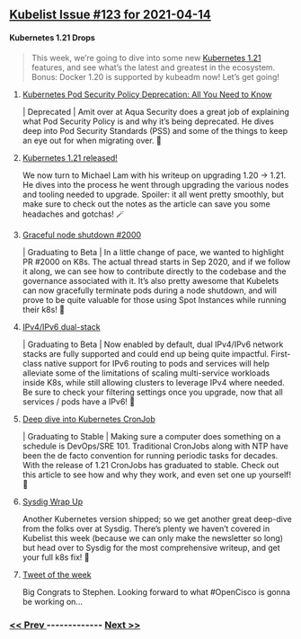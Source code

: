 ## [Kubelist Issue #123 for 2021-04-14](https://kubelist.com/issue/123)

#### Kubernetes 1.21 Drops

> This week, we’re going to dive into some new <a href="https://kubernetes.io/blog/2021/04/08/kubernetes-1-21-release-announcement/">Kubernetes 1.21</a> features, and see what’s the latest and greatest in the ecosystem. Bonus: Docker 1.20 is supported by kubeadm now! Let’s get going!

1. [Kubernetes Pod Security Policy Deprecation: All You Need to Know](https://blog.aquasec.com/kubernetess-policy)

    | Deprecated | Amit over at Aqua Security does a great job of explaining what Pod Security Policy is and why it’s being deprecated. He dives deep into Pod Security Standards (PSS) and some of the things to keep an eye out for when migrating over. 👀
1. [ Kubernetes 1.21 released!](https://jasworks.org/kubernetes-1-21-released/)

    We now turn to Michael Lam with his writeup on upgrading 1.20 -> 1.21. He dives into the process he went through upgrading the various nodes and tooling needed to upgrade. Spoiler: it all went pretty smoothly, but make sure to check out the notes as the article can save you some headaches and gotchas! 🪄
1. [Graceful node shutdown #2000](https://github.com/kubernetes/enhancements/issues/2000)

    | Graduating to Beta | In a little change of pace, we wanted to highlight PR #2000 on K8s. The actual thread starts in Sep 2020, and if we follow it along, we can see how to contribute directly to the codebase and the governance associated with it. It’s also pretty awesome that Kubelets can now gracefully terminate pods during a node shutdown, and will prove to be quite valuable for those using Spot Instances while running their k8s! 🛑
1. [IPv4/IPv6 dual-stack](https://kubernetes.io/docs/concepts/services-networking/dual-stack/)

    | Graduating to Beta | Now enabled by default, dual IPv4/IPv6 network stacks are fully supported and could end up being quite impactful. First-class native support for IPv6 routing to pods and services will help alleviate some of the limitations of scaling multi-service workloads inside K8s, while still allowing clusters to leverage IPv4 where needed. Be sure to check your filtering settings once you upgrade, now that all services / pods have a IPv6! 🥞
1. [Deep dive into Kubernetes CronJob](https://michael.bouvy.net/post/deep-dive-kubernetes-cronjob)

    | Graduating to Stable | Making sure a computer does something on a schedule is DevOps/SRE 101. Traditional CronJobs along with NTP have been the de facto convention for running periodic tasks for decades. With the release of 1.21 CronJobs has graduated to stable. Check out this article to see how and why they work, and even set one up yourself! 📆
1. [Sysdig Wrap Up](https://sysdig.com/blog/kubernetes-1-21-whats-new/)

    Another Kubernetes version shipped; so we get another great deep-dive from the folks over at Sysdig. There’s plenty we haven’t covered in Kubelist this week (because we can only make the newsletter so long) but head over to Sysdig for the most comprehensive writeup, and get your full k8s fix! 🍫
1. [Tweet of the week](https://twitter.com/stephenaugustus/status/1381695422113144838)

    Big Congrats to Stephen. Looking forward to what #OpenCisco is gonna be working on...

### [ << Prev ](kubelist-122.md) ------------- [ Next >> ](kubelist-124.md)